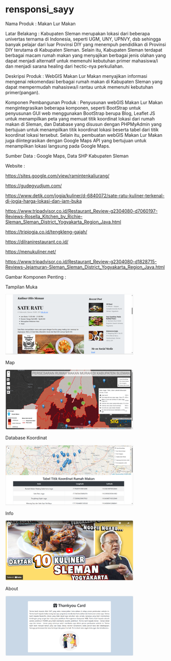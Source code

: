 # rensponsi_sayy

Nama Produk : Makan Lur Makan

Latar Belakang : Kabupaten Sleman merupakan lokasi dari beberapa univertas ternama di Indonesia, seperti UGM, UNY, UPNVY, dsb sehingga banyak pelajar dari luar Provinsi DIY yang menempuh pendidikan di Provinsi DIY terutama di Kabupaten Sleman. Selain itu, Kabupaten Sleman terdapat berbagai macam rumah makan yang menyajikan berbagai jenis olahan yang dapat menjadi alternatif untuk memenuhi kebutuhan primer mahasiswa/i dan menjadi sarana healing dari hectic-nya perkuliahan.

Deskripsi Produk : WebGIS Makan Lur Makan menyajikan informasi mengenai rekomendasi berbagai rumah makan di Kabupaten Sleman yang dapat mempermudah mahasiswa/i rantau untuk memenuhi kebutuhan primer(pangan).

Komponen Pembangunan Produk : Penyusunan webGIS Makan Lur Makan mengintegrasikan beberapa komponen, seperti BootStrap untuk penyusunan GUI web menggunakan BootStrap berupa Blog, Leaflet JS untuk menampilkan peta yang memuat titik koordinat lokasi dari rumah makan di Sleman, dan Database yang disusun dengan PHPMyAdmin yang bertujuan untuk menampilkan titik koordinat lokasi beserta tabel dari titik koordinat lokasi tersebut. Selain itu, pembuatan webGIS Makan Lur Makan juga diintegrasikan dengan Google Maps API yang bertujuan untuk menampilkan lokasi langsung pada Google Maps.

Sumber Data : Google Maps, Data SHP Kabupaten Sleman

Website :

https://sites.google.com/view/ramintenkaliurang/

https://gudegyudjum.com/

https://www.detik.com/jogja/kuliner/d-6840072/sate-ratu-kuliner-terkenal-di-jogja-harga-lokasi-dan-jam-buka

https://www.tripadvisor.co.id/Restaurant_Review-g2304080-d7060197-Reviews-Rosella_Kitchen_by_Richie-Sleman_Sleman_District_Yogyakarta_Region_Java.html

https://tripjogja.co.id/tengkleng-gajah/

https://dilranirestaurant.co.id/

https://menukuliner.net/

https://www.tripadvisor.co.id/Restaurant_Review-g2304080-d1828715-Reviews-Jejamuran-Sleman_Sleman_District_Yogyakarta_Region_Java.html

Gambar Komponen Penting :

Tampilan Muka

<img src="image/ladingg.png" width="400">

Map

<img src="image/map.png" width="400">

Database Koordinat

<img src="image/coordinate.png" width="400">

Info

<img src="image/info.png" width="400">

About

<img src="image/about.png" width="400">
